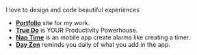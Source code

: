 I love to design and code beautiful experiences

- [**Portfolio**](https://portfolio-1-o6801405.deta.app/) site for my work.<br>
- [**True Do**](https://truedositetmp-1-c0868472.deta.app/) is YOUR Productivity Powerhouse. <br>
- [**Nap Time**](https://github.com/mulitate4/Nap-Time) is an mobile app create alarms like creating a timer.<br>
- [**Day Zen**](https://github.com/mulitet4/Day-Zen) reminds you daily of what you add in the app.
